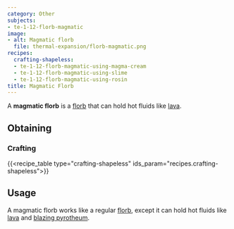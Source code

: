 ```yaml
---
category: Other
subjects:
- te-1-12-florb-magmatic
image:
- alt: Magmatic florb
  file: thermal-expansion/florb-magmatic.png
recipes:
  crafting-shapeless:
  - te-1-12-florb-magmatic-using-magma-cream
  - te-1-12-florb-magmatic-using-slime
  - te-1-12-florb-magmatic-using-rosin
title: Magmatic Florb
---
```


A **magmatic florb** is a [florb](../florb/) that can hold hot fluids like
[lava](https://minecraft.gamepedia.com/Lava).


Obtaining
---------

### Crafting
{{<recipe_table type="crafting-shapeless" ids_param="recipes.crafting-shapeless">}}


Usage
-----

A magmatic florb works like a regular [florb](../florb/), except it can hold
hot fluids like [lava](https://minecraft.gamepedia.com/Lava) and [blazing
pyrotheum](../../thermal-foundation/blazing-pyrotheum/).
